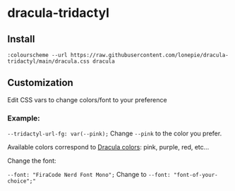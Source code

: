 # dracula-tridactyl

## Install
`:colourscheme --url https://raw.githubusercontent.com/lonepie/dracula-tridactyl/main/dracula.css dracula`

## Customization
Edit CSS vars to change colors/font to your preference

### Example: 

`--tridactyl-url-fg: var(--pink);` Change `--pink` to the color you prefer.

Available colors correspond to [Dracula colors](https://draculatheme.com/contribute): pink, purple, red, etc...

Change the font:

`--font: "FiraCode Nerd Font Mono";` Change to `--font: "font-of-your-choice";"`
